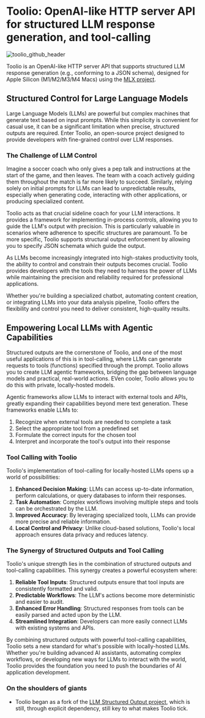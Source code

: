 # Toolio: OpenAI-like HTTP server API for structured LLM response generation, and tool-calling

![toolio_github_header](https://pypi-camo.freetls.fastly.net/c22a67300a9c49022dd24ba14c4d90ba51fd7970/68747470733a2f2f6769746875622e636f6d2f4f6f7269446174612f546f6f6c696f2f6173736574732f31323938333439352f65366233356437662d346233372d346637372d386463352d316261666338626566623836)

Toolio is an OpenAI-like HTTP server API that supports structured LLM response generation (e.g., conforming to a JSON schema), designed for Apple Silicon (M1/M2/M3/M4 Macs) using the [MLX project](https://github.com/ml-explore/mlx).

## Structured Control for Large Language Models

Large Language Models (LLMs) are powerful but complex machines that generate text based on input prompts. While this simplicity is convenient for casual use, it can be a significant limitation when precise, structured outputs are required. Enter Toolio, an open-source project designed to provide developers with fine-grained control over LLM responses.

### The Challenge of LLM Control

Imagine a soccer coach who only gives a pep talk and instructions at the start of the game, and then leaves. The team with a coach actively guiding them throughout the match is far more likely to succeed. Similarly, relying solely on initial prompts for LLMs can lead to unpredictable results, especially when generating code, interacting with other applications, or producing specialized content.

Toolio acts as that crucial sideline coach for your LLM interactions. It provides a framework for implementing in-process controls, allowing you to guide the LLM's output with precision. This is particularly valuable in scenarios where adherence to specific structures are paramount. To be more specific, Toolio supports structural output enforcement by allowing you to specify JSON schemata which guide the output.

As LLMs become increasingly integrated into high-stakes productivity tools, the ability to control and constrain their outputs becomes crucial. Toolio provides developers with the tools they need to harness the power of LLMs while maintaining the precision and reliability required for professional applications.

Whether you're building a specialized chatbot, automating content creation, or integrating LLMs into your data analysis pipeline, Toolio offers the flexibility and control you need to deliver consistent, high-quality results.

## Empowering Local LLMs with Agentic Capabilities

Structured outputs are the cornerstone of Toolio, and one of the most useful applications of this is in tool-calling, where LLMs can generate requests to tools (functions) specified through the prompt. Toolio allows you to create LLM agentic frameworks, bridging the gap between language models and practical, real-world actions. EVen cooler, Toolio allows you to do this with private, locally-hosted models.

Agentic frameworks allow LLMs to interact with external tools and APIs, greatly expanding their capabilities beyond mere text generation. These frameworks enable LLMs to:

1. Recognize when external tools are needed to complete a task
2. Select the appropriate tool from a predefined set
3. Formulate the correct inputs for the chosen tool
4. Interpret and incorporate the tool's output into their response

### Tool Calling with Toolio

Toolio's implementation of tool-calling for locally-hosted LLMs opens up a world of possibilities:

1. **Enhanced Decision Making**: LLMs can access up-to-date information, perform calculations, or query databases to inform their responses.
2. **Task Automation**: Complex workflows involving multiple steps and tools can be orchestrated by the LLM.
3. **Improved Accuracy**: By leveraging specialized tools, LLMs can provide more precise and reliable information.
4. **Local Control and Privacy**: Unlike cloud-based solutions, Toolio's local approach ensures data privacy and reduces latency.

### The Synergy of Structured Outputs and Tool Calling

Toolio's unique strength lies in the combination of structured outputs and tool-calling capabilities. This synergy creates a powerful ecosystem where:

1. **Reliable Tool Inputs**: Structured outputs ensure that tool inputs are consistently formatted and valid.
2. **Predictable Workflows**: The LLM's actions become more deterministic and easier to audit.
3. **Enhanced Error Handling**: Structured responses from tools can be easily parsed and acted upon by the LLM.
4. **Streamlined Integration**: Developers can more easily connect LLMs with existing systems and APIs.

By combining structured outputs with powerful tool-calling capabilities, Toolio sets a new standard for what's possible with locally-hosted LLMs. Whether you're building advanced AI assistants, automating complex workflows, or developing new ways for LLMs to interact with the world, Toolio provides the foundation you need to push the boundaries of AI application development.

### On the shoulders of giants

* Toolio began as a fork of the [LLM Structured Output project](https://github.com/otriscon/llm-structured-output), which is still, through explicit dependency, still key to what makes Toolio tick.
